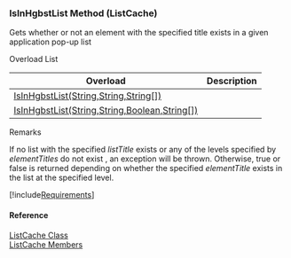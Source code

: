 ﻿### IsInHgbstList Method (ListCache)

Gets whether or not an element with the specified title exists in a given application pop-up list

Overload List

| Overload | Description |
| --- | --- |
| [IsInHgbstList(String,String,String\[\])](fcSDK~FChoice.Foundation.Clarify.ListCache~IsInHgbstList(String,String,String[]).md) |   |
| [IsInHgbstList(String,String,Boolean,String\[\])](fcSDK~FChoice.Foundation.Clarify.ListCache~IsInHgbstList(String,String,Boolean,String[]).md) |   |

Remarks

If no list with the specified _listTitle_ exists or any of the levels specified by _elementTitles_ do not exist , an exception will be thrown. Otherwise, true or false is returned depending on whether the specified _elementTitle_ exists in the list at the specified level.

[!include[Requirements](../partials/requirements.md)]



#### Reference

[ListCache Class](fcSDK~FChoice.Foundation.Clarify.ListCache.md)  
[ListCache Members](fcSDK~FChoice.Foundation.Clarify.ListCache_members.md)